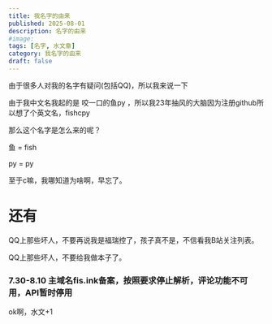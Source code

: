 ```yaml
---
title: 我名字的由来
published: 2025-08-01
description: 名字的由来
#image: 
tags: [名字, 水文章]
category: 我名字的由来
draft: false
---
```

由于很多人对我的名字有疑问(包括QQ)，所以我来说一下

由于我中文名我起的是 咬一口的鱼py ，所以我23年抽风的大脑因为注册github所以想了个英文名，fishcpy

那么这个名字是怎么来的呢？

鱼 = fish

py = py

至于c嘛，我哪知道为啥啊，早忘了。

# 还有

QQ上那些坏人，不要再说我是福瑞控了，孩子真不是，不信看我B站关注列表。

QQ上那些坏人，不要给我做本子了。

### 7.30-8.10 主域名fis.ink备案，按照要求停止解析，评论功能不可用，API暂时停用

ok啊，水文+1